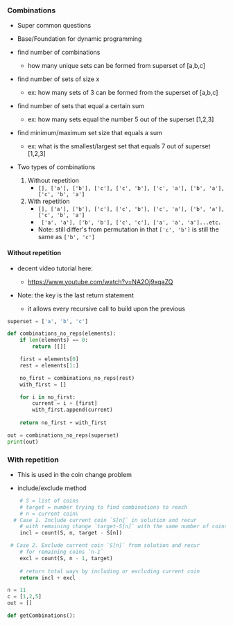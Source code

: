 ### Combinations

* Super common questions
* Base/Foundation for dynamic programming

* find number of combinations 
    * how many unique sets can be formed from superset of [a,b,c]
* find number of sets of size x 
    * ex: how many sets of 3 can be formed from the superset of [a,b,c]
* find number of sets that equal a certain sum
    * ex: how many sets equal the number 5 out of the superset [1,2,3]
* find minimum/maximum set size that equals a sum
    * ex: what is the smallest/largest set that equals 7 out of superset [1,2,3]


* Two types of combinations
    1. Without repetition
        * ` [], ['a'], ['b'], ['c'], ['c', 'b'], ['c', 'a'], ['b', 'a'], ['c', 'b', 'a'] `
    2. With repetition
        * ` [], ['a'], ['b'], ['c'], ['c', 'b'], ['c', 'a'], ['b', 'a'], ['c', 'b', 'a'] `
        * ` ['a', 'a'], ['b', 'b'], ['c', 'c'], ['a', 'a', 'a']...etc.`
        * Note: still differ's from permutation in that `['c', 'b']` is still the same as `['b', 'c']`

#### Without repetition
* decent video tutorial here:
    * https://www.youtube.com/watch?v=NA2Oj9xqaZQ

* Note: the key is the last return statement
    * it allows every recursive call to build upon the previous


```python
superset = ['a', 'b', 'c']

def combinations_no_reps(elements):
    if len(elements) == 0:
        return [[]]

    first = elements[0]
    rest = elements[1:]

    no_first = combinations_no_reps(rest)
    with_first = []

    for i in no_first:
        current = i + [first]
        with_first.append(current)
    
    return no_first + with_first

out = combinations_no_reps(superset)
print(out)
```


### With repetition
* This is used in the coin change problem









* include/exclude method

```python
    # S = list of coins
    # target = number trying to find combinations to reach
    # n = current coin\
  # Case 1. Include current coin `S[n]` in solution and recur
    # with remaining change `target-S[n]` with the same number of coins
    incl = count(S, n, target - S[n])

 # Case 2. Exclude current coin `S[n]` from solution and recur
    # for remaining coins `n-1`
    excl = count(S, n - 1, target)
 
    # return total ways by including or excluding current coin
    return incl + excl
```





```python
n = 11
c = [1,2,5]
out = []

def getCombinations():


```